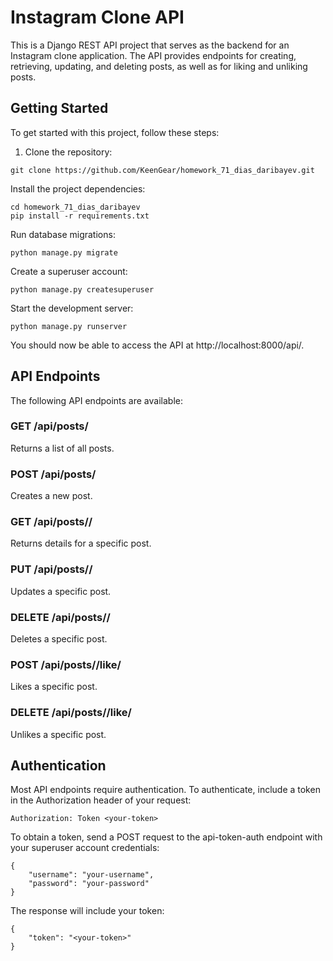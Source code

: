 # Instagram Clone API #

This is a Django REST API project that serves as the backend for an Instagram clone application. The API provides endpoints for creating, retrieving, updating, and deleting posts, as well as for liking and unliking posts.

## Getting Started ##

To get started with this project, follow these steps:

1. Clone the repository:
```
git clone https://github.com/KeenGear/homework_71_dias_daribayev.git
```
Install the project dependencies:
```
cd homework_71_dias_daribayev
pip install -r requirements.txt
```
Run database migrations:
```
python manage.py migrate
```
Create a superuser account:
```
python manage.py createsuperuser
```
Start the development server:
```
python manage.py runserver
```
You should now be able to access the API at http://localhost:8000/api/.

## API Endpoints ##

The following API endpoints are available:

### GET /api/posts/ ###
Returns a list of all posts.

### POST /api/posts/ ###
Creates a new post.

### GET /api/posts/<id>/ ###
Returns details for a specific post.

### PUT /api/posts/<id>/ ###
Updates a specific post.

### DELETE /api/posts/<id>/ ###
Deletes a specific post.

### POST /api/posts/<id>/like/ ###
Likes a specific post.

### DELETE /api/posts/<id>/like/ ###
Unlikes a specific post.

## Authentication ##

Most API endpoints require authentication. To authenticate, include a token in the Authorization header of your request:
```
Authorization: Token <your-token>
```
To obtain a token, send a POST request to the api-token-auth endpoint with your superuser account credentials:
```
{
    "username": "your-username",
    "password": "your-password"
}
```
The response will include your token:
```
{
    "token": "<your-token>"
}
```
